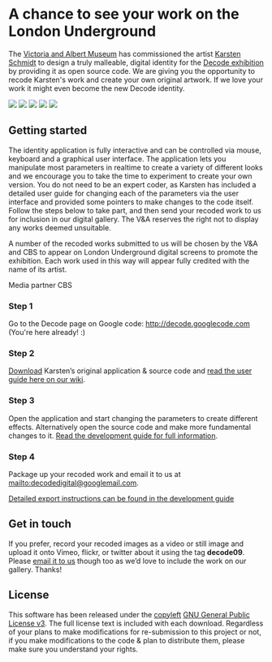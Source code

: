 # A chance to see your work on the London Underground #

The [Victoria and Albert Museum](http://www.vam.ac.uk) has commissioned the artist [Karsten Schmidt](http://postspectacular.com) to design a truly malleable, digital identity for the [Decode exhibition](http://www.vam.ac.uk/decode) by providing it as open source code. We are giving you the opportunity to recode Karsten's work and create your own original artwork. If we love your work it might even become the new Decode identity.

[![](http://farm3.static.flickr.com/2632/4109983744_e7b706bd6c_m.jpg)](http://www.flickr.com/photos/toxi/4109983744/) [![](http://farm3.static.flickr.com/2582/4109983090_5ede559c2e_m.jpg)](http://www.flickr.com/photos/toxi/4109983090/) [![](http://farm3.static.flickr.com/2564/4109989628_fefe29ab57_m.jpg)](http://www.flickr.com/photos/toxi/4109989628/) [![](http://farm3.static.flickr.com/2500/4109224113_200131915a_m.jpg)](http://www.flickr.com/photos/toxi/4109224113/) [![](http://farm3.static.flickr.com/2635/4109220601_b0d50c7c61_m.jpg)](http://www.flickr.com/photos/toxi/4109220601/)

## Getting started ##
The identity application is fully interactive and can be controlled via mouse, keyboard and a graphical user interface. The application lets you manipulate most parameters in realtime to create a variety of different looks and we encourage you to take the time to experiment to create your own version. You do not need to be an expert coder, as Karsten has included a detailed user guide for changing each of the parameters via the user interface and provided some pointers to make changes to the code itself. Follow the steps below to take part, and then send your recoded work to us for inclusion in our digital gallery. The V&A reserves the right not to display any works deemed unsuitable.

A number of the recoded works submitted to us will be chosen by the V&A and CBS to appear on London Underground digital screens to promote the exhibition. Each work used in this way will appear fully credited with the name of its artist.

Media partner CBS

### Step 1 ###
Go to the Decode page on Google code: http://decode.googlecode.com (You're here already! :)

### Step 2 ###
[Download](http://code.google.com/p/decode/downloads/list) Karsten’s original application & source code and [read the user guide here on our wiki](UserGuide.md).

### Step 3 ###
Open the application and start changing the parameters to create different effects. Alternatively open the source code and make more fundamental changes to it. [Read the development guide for full information](DevGuide.md).

### Step 4 ###
Package up your recoded work and email it to us at [mailto:decodedigital@googlemail.com](mailto:decodedigital@googlemail.com).

[Detailed export instructions can be found in the development guide](DevGuideExport.md)

## Get in touch ##

If you prefer, record your recoded images as a video or still image and upload it onto Vimeo, flickr, or twitter about it using the tag **decode09**. Please [email it to us](mailto:decodedigital@googlemail.com) though too as we’d love to include the work on our gallery. Thanks!

## License ##

This software has been released under the [copyleft](http://en.wikipedia.org/wiki/Copyleft) [GNU General Public License v3](http://www.fsf.org/licensing/licenses/gpl.html). The full license text is included with each download. Regardless of your plans to make modifications for re-submission to this project or not, if you make modifications to the code & plan to distribute them, please make sure you understand your rights.